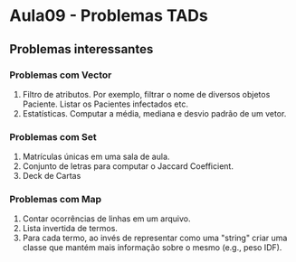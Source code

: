 # Aula09 - Problemas TADs

## Problemas interessantes

### Problemas com Vector

1. Filtro de atributos. Por exemplo, filtrar o nome de diversos objetos
   Paciente. Listar os Pacientes infectados etc.
1. Estatísticas. Computar a média, mediana e desvio padrão de um vetor.

### Problemas com Set

1. Matrículas únicas em uma sala de aula.
2. Conjunto de letras para computar o Jaccard Coefficient.
3. Deck de Cartas

### Problemas com Map

1. Contar ocorrências de linhas em um arquivo.
2. Lista invertida de termos.
3. Para cada termo, ao invés de representar como uma "string" criar uma classe
   que mantém mais informação sobre o mesmo (e.g., peso IDF).
